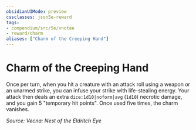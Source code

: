 ```yaml
---
obsidianUIMode: preview
cssclasses: json5e-reward
tags:
- compendium/src/5e/vnotee
- reward/charm
aliases: ["Charm of the Creeping Hand"]
---
```

# Charm of the Creeping Hand

Once per turn, when you hit a creature with an attack roll using a weapon or an unarmed strike, you can infuse your strike with life-stealing energy. Your attack then deals an extra `dice:1d10|noform|avg` (`1d10`) necrotic damage, and you gain 5 "temporary hit points". Once used five times, the charm vanishes.

*Source: Vecna: Nest of the Eldritch Eye*